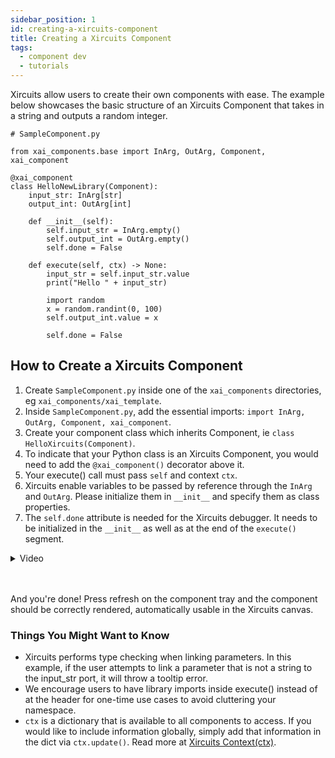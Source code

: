 ```yaml
---
sidebar_position: 1
id: creating-a-xircuits-component
title: Creating a Xircuits Component
tags:
  - component dev
  - tutorials
---
```


Xircuits allow users to create their own components with ease. The example below showcases the basic structure of an Xircuits Component that takes in a string and outputs a random integer.

```
# SampleComponent.py

from xai_components.base import InArg, OutArg, Component, xai_component

@xai_component
class HelloNewLibrary(Component):
    input_str: InArg[str]
    output_int: OutArg[int]

    def __init__(self):
        self.input_str = InArg.empty()
        self.output_int = OutArg.empty()
        self.done = False

    def execute(self, ctx) -> None:
        input_str = self.input_str.value
        print("Hello " + input_str)

        import random
        x = random.randint(0, 100)
        self.output_int.value = x

        self.done = False

```
## How to Create a Xircuits Component

1. Create `SampleComponent.py` inside one of the `xai_components` directories, eg `xai_components/xai_template`. 
2. Inside `SampleComponent.py`, add the essential imports: `import InArg, OutArg, Component, xai_component`.
3. Create your component class which inherits Component, ie `class HelloXircuits(Component)`.
4. To indicate that your Python class is an Xircuits Component, you would need to add the `@xai_component()` decorator above it.
6. Your execute() call must pass `self` and context `ctx`.
7. Xircuits enable variables to be passed by reference through the `InArg` and `OutArg`. Please initialize them in `__init__` and specify them as class properties.
8. The `self.done` attribute is needed for the Xircuits debugger. It needs to be initialized in the `__init__` as well as at the end of the `execute()` segment.

<details>
<summary>Video</summary>
  <p align="center">
  <img src="/img/docs/developer-guide/create-new-component.gif"></img></p>
</details><br></br>

And you're done! Press refresh on the component tray and the component should be correctly rendered, automatically usable in the Xircuits canvas.


### Things You Might Want to Know

- Xircuits performs type checking when linking parameters. In this example, if the user attempts to link a parameter that is not a string to the input_str port, it will throw a tooltip error.
- We encourage users to have library imports inside execute() instead of at the header for one-time use cases to avoid cluttering your namespace. 
- `ctx` is a dictionary that is available to all components to access. If you would like to include information globally, simply add that information in the dict via `ctx.update()`. Read more at [Xircuits Context(ctx)](../technical-concepts/xircuits-context.md).